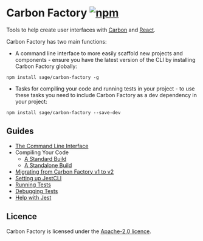 # Carbon Factory [![npm](https://img.shields.io/npm/v/carbon-factory.svg)](https://www.npmjs.com/package/carbon-factory)

Tools to help create user interfaces with [Carbon](https://github.com/sage/carbon) and [React](http://facebook.github.io/react/).

Carbon Factory has two main functions:

* A command line interface to more easily scaffold new projects and components - ensure you have the latest version of the CLI by installing Carbon Factory globally:
```
npm install sage/carbon-factory -g
```
* Tasks for compiling your code and running tests in your project - to use these tasks you need to include Carbon Factory as a dev dependency in your project:
```
npm install sage/carbon-factory --save-dev
```

## Guides

* [The Command Line Interface](docs/command-line-interface.md)
* Compiling Your Code
  * [A Standard Build](docs/standard-build.md)
  * [A Standalone Build](docs/standalone-build.md)
* [Migrating from Carbon Factory v1 to v2](docs/migrating/v1-v2.md)
* [Setting up JestCLI](docs/setting-up-jest-cli.md)
* [Running Tests](docs/running-tests.md)
* [Debugging Tests](docs/debugging-tests.md)
* [Help with Jest](docs/help-with-jest.md)

## Licence

Carbon Factory is licensed under the [Apache-2.0 licence](https://github.com/Sage/carbon-factory/blob/master/LICENSE).
